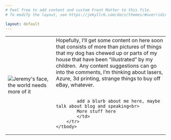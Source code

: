 ```yaml
---
# Feel free to add content and custom Front Matter to this file.
# To modify the layout, see https://jekyllrb.com/docs/themes/#overriding-theme-defaults

layout: default
---
```

<table>
	<colgroup>
		<col width="30%" />
		<col width="70%" />
	</colgroup>	
	<tbody>
		<tr>
			<td markdown="span"><img src="{{ site.url }}/assets/images/JeremyHeadshot225x300.jpg" alt="Jeremy's face, the world needs more of it" /></td>
			<td markdown="span">
            Hopefully, I’ll get some content on here soon that consists of more than pictures of things that my dog has chewed up or parts of my house that have been “illustrated” by my children.&nbsp; Any content suggestions can go into the comments, I’m thinking about lasers, Azure, 3d printing, strange things to buy off eBay, whatever.<br><br>

            add a blurb about me here, maybe talk about blog and speaking<br>
            More stuff here 
            </td>
		</tr>	
	</tbody>
</table>